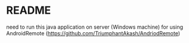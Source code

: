 # README #

need to run this java application on server (Windows machine) for using AndroidRemote (https://github.com/TriumphantAkash/AndriodRemote)
